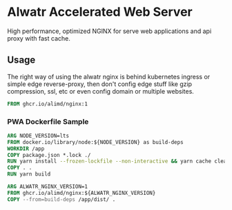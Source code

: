 # Alwatr Accelerated Web Server

High performance, optimized NGINX for serve web applications and api proxy with fast cache.

## Usage

The right way of using the alwatr nginx is behind kubernetes ingress or simple edge reverse-proxy, then don't config edge stuff like gzip compression, ssl, etc or even config domain or multiple websites.

```Dockerfile
FROM ghcr.io/alimd/nginx:1
```

### PWA Dockerfile Sample

```Dockerfile
ARG NODE_VERSION=lts
FROM docker.io/library/node:${NODE_VERSION} as build-deps
WORKDIR /app
COPY package.json *.lock ./
RUN yarn install --frozen-lockfile --non-interactive && yarn cache clean
COPY . .
RUN yarn build

ARG ALWATR_NGINX_VERSION=1
FROM ghcr.io/alimd/nginx:${ALWATR_NGINX_VERSION}
COPY --from=build-deps /app/dist/ .
```
